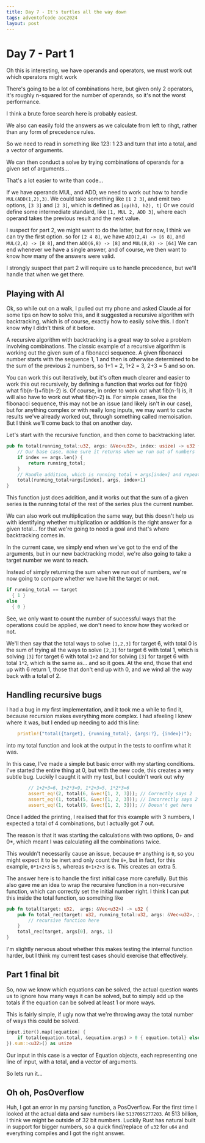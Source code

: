```yaml
---
title: Day 7 - It's turtles all the way down
tags: adventofcode aoc2024
layout: post
---
```


# Day 7 - Part 1

Oh this is interesting, we have operands and operators, we must work out which operators might work

There's going to be a lot of combinations here, but given only 2 operators, it's roughly n-squared for the number of  operands, so it's not the worst performance. 

I think a brute force search here is probably easiest.

We also can easily fold the answers as we calculate from left to rihgt, rather than any form of precedence rules.

So we need to read in something like 123: 1 23 and turn that into a total, and a vector of arguments.

We can then conduct a solve by trying combinations of operands for a given set of arguments...

That's a lot easier to write than code... 

If we have operands MUL, and ADD, we need to work out how to handle `MUL(ADD(1,2),3)`.
We could take something like `[1 2 3]`, and emit two options, `[3 3]` and `[2 3]`, which is defined as `[op(h1, h2), t]`
Or we could define some intermediate standard, like `[1, MUL 2, ADD 3]`, where each operand takes the previous result 
and the next value.

I suspect for part 2, we might want to do the latter, but for now, I think we can try the first option.
so for `[2 4 8]`, we have `ADD(2,4) -> [6 8]`, and `MUL(2,4) -> [8 8]`, and then `ADD(6,8) -> [8]` and `MUL(8,8) -> [64]`
We can end whenever we have a single answer, and of course, we then want to know how many of the answers were valid.

I strongly suspect that part 2 will require us to handle precedence, but we'll handle that when we get there.

## Playing with AI

Ok, so while out on a walk, I pulled out my phone and asked Claude.ai for some tips on how to solve this, and 
it suggested a recursive algorithm with backtracking, which is of course, exactly how to easily solve this.  I don't know why I didn't think of it before.

A recursive algorithm with backtracking is a great way to solve a problem involving combinations.  The classic example of a recursive algorithm is working out the given sum of a fibonacci sequence.  A given fibonacci number starts with the sequence 1, 1 and then is otherwise determined to be the sum of the previous 2 numbers, so 1+1 = 2, 1+2 = 3, 2+3 = 5 and so on.

You can work this out iteratively, but it's often much clearer and easier to work this out recursively, by defining a function that works out for fib(n) what fib(n-1)+fib(n-2) is.  Of course, in order to work out what fib(n-1) is, it will also have to work out what fib(n-2) is.  For simple cases, like the fibonacci sequence, this may not be an issue (and likely isn't in our case), but for anything complex or with really long inputs, we may want to cache results we've already worked out, through something called memoisation.  But I think we'll come back to that on another day.

Let's start with the recursive function, and then come to backtracking later.

```rust
pub fn total(running_total:u32, args: &Vec<u32>, index: usize) -> u32 {
    // Our base case, make sure it returns when we run out of numbers
    if index == args.len() {
        return running_total;
    }
    // Handle addition, which is running_total + args[index] and repeat for next index
    total(running_total+args[index], args, index+1)
}
```

This function just does addition, and it works out that the sum of a given series is the running total  of the rest of the series plus the current number.

We can also work out multiplication the same way, but this doesn't help us with identifying whether multiplication or addition is the right answer for a given total... for that we're going to need a goal and that's where backtracking comes in.

In the current case, we simply end when we've got to the end of the arguments, but in our new backtracking model, we're also going to take a target number we want to reach.  

Instead of simply returning the sum when we run out of numbers, we're now going to compare whether we have hit the target or not.

```rust
if running_total == target
  { 1 }
else
  { 0 }
```

See, we only want to count the number of successful ways that the operations could be applied, we don't need to know how they worked or not.

We'll then say that the total ways to solve `[1,2,3]` for target 6, with total 0 is the sum of trying all the ways to solve `[2,3]` for target 6 with total 1, which is solving `[3]` for target 6 with total `1+2` and for solving `[3]` for target 6 with total `1*2`, which is the same as... and so it goes.  At the end, those that end up with 6 return 1, those that don't end up with 0, and we wind all the way back with a total of 2.

## Handling recursive bugs

I had a bug in my first implementation, and it took me a while to find it, because recursion makes everything more complex.  I had  afeeling I knew where it was, but I ended up needing to add this line:
```rust
    println!("total({target}, {running_total}, {args:?}, {index})");
```
into my total function and look at the output in the tests to confirm what it was.

In this case, I've made a simple but basic error with my starting conditions.  I've started the entire thing at 0, but with the new code, this creates a very subtle bug.  Luckily I caught it with my test, but I couldn't work out why

```rust
        // 1+2+3=6, 1+2*3=9, 1*2+3=5, 1*2*3=6
        assert_eq!(2, total(6, &vec![1, 2, 3])); // Correctly says 2 
        assert_eq!(1, total(5, &vec![1, 2, 3])); // Incorrectly says 2
        assert_eq!(1, total(9, &vec![1, 2, 3])); // Doesn't get here
```

Once I added the printing, I realised that for this example with 3 numbers, I expected a total of 4 combinations, but I actually got 7 out.

The reason is that it was starting the calculations with two options, 0+ and 0*, which meant I was calculating all the combinations twice.

This wouldn't necessarily cause an issue, because `0*` anything is `0`, so you might expect it to be inert and only count the `0+`, but in fact, for this example, `0*1+2+3` is `5`, whereas `0+1+2+3` is `6`.  This creates an extra 5.

The answer here is to handle the first initial case more carefully.  But this also gave me an idea to wrap the recursive function in a non-recursive function, which can correctly set the initial number right.  I think I can put this inside the total function, so something like

```rust
pub fn total(target: u32,  args: &Vec<u32>) -> u32 {
    pub fn total_rec(target: u32, running_total:u32, args: &Vec<u32>, index: usize) -> u32 {
        // recursive function here
    }
    total_rec(target, args[0], args, 1)
}
```

I'm slightly nervous about whether this makes testing the internal function harder, but I think my current test cases should exercise that effectively.

## Part 1 final bit

So, now we know which equations can be solved, the actual question wants us to ignore how many ways it can be solved, but to simply add up the totals if the equation can be solved at least 1 or more ways.

This is fairly simple, if ugly now that we're throwing away the total number of ways this could be solved.

```rust
input.iter().map(|equation| {
    if total(equation.total, &equation.args) > 0 { equation.total} else {0}
}).sum::<u32>() as usize
```

Our input in this case is a vector of Equation objects, each representing one line of input, with a total, and a vector of arguments.

So lets run it...

## Oh oh, PosOverflow

Huh, I got an error in my parsing function, a PosOverflow.  For the first time I looked at the actual data and saw numbers like `5137095277203`.  At 513 billion, I think we might be outside of 32 bit numbers.  Luckily Rust has natural built in support for bigger numbers, so a quick find/replace of `u32` for `u64` and everything compiles and I got the right answer.
